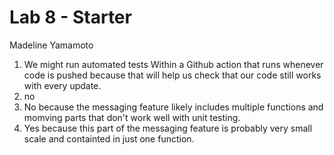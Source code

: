 # Lab 8 - Starter  
Madeline Yamamoto  
1. We might run automated tests Within a Github action that runs whenever code is pushed because that will help us check that our code still works with every update.  
2. no  
3. No because the messaging feature likely includes multiple functions and momving parts that don't work well with unit testing.  
4. Yes because this part of the messaging feature is probably very small scale and containted in just one function.  